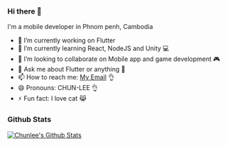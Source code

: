 ### Hi there 👋

I'm a mobile developer in Phnom penh, Cambodia 

- 🔭 I’m currently working on Flutter
- 🌱 I’m currently learning React, NodeJS and Unity 💻
- 👯 I’m looking to collaborate on Mobile app and game development 🎮
- 💬 Ask me about Flutter or anything 🤣 
- 📫 How to reach me: [My Email](chunlee.thong@gmail.com) 👌
- 😄 Pronouns: CHUN-LEE 👌
- ⚡ Fun fact: I love cat 😹

### Github Stats

[![Chunlee's Github Stats](https://github-readme-stats.vercel.app/api?username=chunlee-thong&count_private=true&theme=default&show_icons=true)](https://github.com/chunlee-thong)
